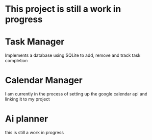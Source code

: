 # This project is still a work in progress

# Task Manager

Implements a database using SQLite to add, remove and track task completion

# Calendar Manager

I am currently in the process of setting up the google calendar api and linking it to my project

# Ai planner

this is still a work in progress
